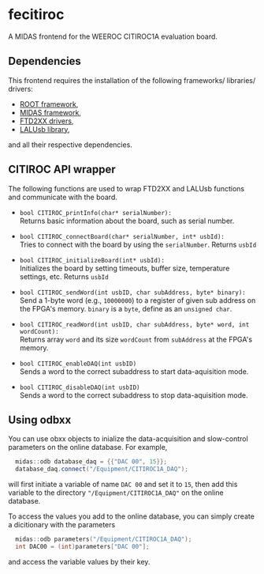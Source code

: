 # fecitiroc
A MIDAS frontend for the WEEROC CITIROC1A evaluation board.

## Dependencies

This frontend requires the installation of the following frameworks/ libraries/ drivers:

* [ROOT framework](https://root.cern/install/),
* [MIDAS framework](https://daq00.triumf.ca/MidasWiki/index.php/Main_Page),
* [FTD2XX drivers](https://ftdichip.com/drivers/d2xx-drivers/),
* [LALUsb library](http://lalusb.free.fr/software.html),

and all their respective dependencies. 

## CITIROC API wrapper

The following functions are used to wrap FTD2XX and LALUsb functions 
and communicate with the board. 


* `bool CITIROC_printInfo(char* serialNumber):`\
Returns basic information about the board, 
such as serial number.


* `bool CITIROC_connectBoard(char* serialNumber, int* usbId):`\
Tries to connect with the board by using the `serialNumber`.
Returns `usbId`


* `bool CITIROC_initializeBoard(int* usbId):`\
Initializes the board 
by setting timeouts, buffer size, temperature settings, etc.
Returns `usbId`

* `bool CITIROC_sendWord(int usbID, char subAddress, byte* binary):`\
Send a 1-byte word (e.g., `10000000`) to a register of given sub address on the FPGA's memory.
`binary` is a `byte`, define as an `unsigned char`.


* `bool CITIROC_readWord(int usbID, char subAddress, byte* word, int wordCount):`\
Returns array `word` and its size `wordCount` from `subAddress` at the FPGA's memory. 


* `bool CITIROC_enableDAQ(int usbID)`\
Sends a word to the correct subaddress to start data-aquisition mode.


* `bool CITIROC_disableDAQ(int usbID)`\
Sends a word to the correct subaddress to stop data-aquisition mode.


## Using odbxx

You can use obxx objects to inialize
the data-acquisition and slow-control parameters
on the online database. For example,
```c++
  midas::odb database_daq = {{"DAC 00", 15}};
  database_daq.connect("/Equipment/CITIROC1A_DAQ");
```
will first initiate a variable of name `DAC 00` and set it to `15`, then add this variable to the directory `"/Equipment/CITIROC1A_DAQ"` on the online database.

To access the values you add to the online database, 
you can simply create a dicitionary with the parameters
```c++
  midas::odb parameters("/Equipment/CITIROC1A_DAQ");
  int DAC00 = (int)parameters["DAC 00"];
```
and access the variable values by their key.
